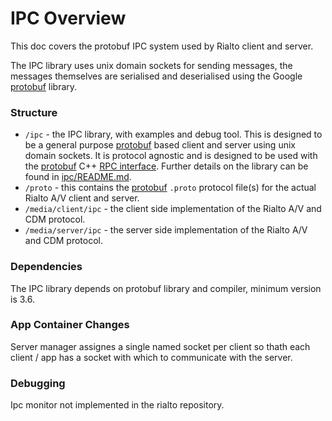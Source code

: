 # IPC Overview

This doc covers the protobuf IPC system used by Rialto client and server.

The IPC library uses unix domain sockets for sending messages, the messages themselves are serialised and deserialised
using the Google [protobuf][1] library.


### Structure
* `/ipc` - the IPC library, with examples and debug tool.  This is designed to be a general purpose [protobuf][1]
  based client and server using unix domain sockets.  It is protocol agnostic and is designed to be used with the
  [protobuf][1] C++ [RPC interface][2].  Further details on the library can be found in
  [ipc/README.md](../ipc/README.md).
* `/proto` - this contains the [protobuf][1] `.proto` protocol file(s) for the actual Rialto A/V client and server.
* `/media/client/ipc` - the client side implementation of the Rialto A/V and CDM protocol.
* `/media/server/ipc` - the server side implementation of the Rialto A/V and CDM protocol.


### Dependencies
The IPC library depends on protobuf library and compiler, minimum version is 3.6.


### App Container Changes
Server manager assignes a single named socket per client so thath each client / app has a socket with which to
communicate with the server.


### Debugging
Ipc monitor not implemented in the rialto repository.

[1]: https://developers.google.com/protocol-buffers
[2]: https://developers.google.com/protocol-buffers/docs/proto#services
